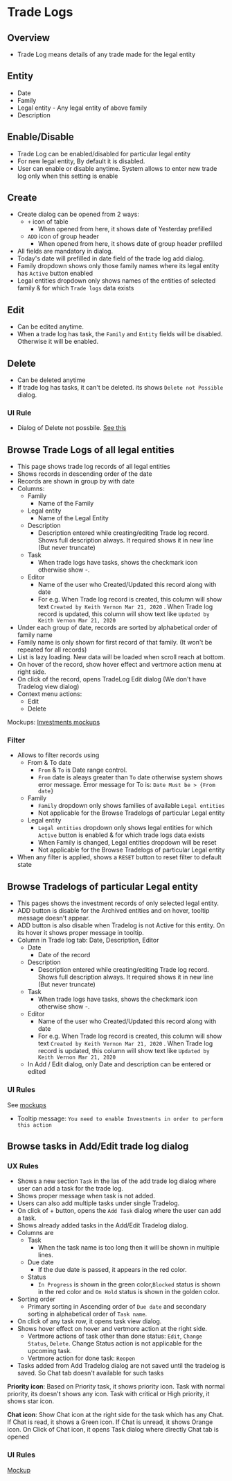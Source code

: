 # Trade Logs

## Overview

- Trade Log means details of any trade made for the legal entity

## Entity 

- Date
- Family 
- Legal entity - Any legal entity of above family
- Description


## Enable/Disable
- Trade Log can be enabled/disabled for particular legal entity
- For new legal entity, By default it is disabled.
- User can enable or disable anytime. System allows to enter new trade log only when this setting is enable

## Create
- Create dialog can be opened from 2 ways:
  - `+` icon of table
    - When opened from here, it shows date of Yesterday prefilled
  - `ADD`  icon of group header
    - When opened from here, it shows date of group header prefilled
- All fields are mandatory in dialog.
- Today's date will prefilled in date field of the trade log add dialog. 
- Family dropdown shows only those family names where its legal entity has `Active` button enabled
- Legal entities dropdown only shows names of the entities of selected family &  for which `Trade logs` data exists

## Edit

- Can be edited anytime.
- When a trade log has task, the `Family` and `Entity` fields will be disabled. Otherwise it will be enabled.

## Delete

- Can be deleted anytime
- If trade log has tasks, it can't be deleted. its shows `Delete not Possible` dialog.

### UI Rule
- Dialog of Delete not possbile. [See this](https://drive.google.com/file/d/13167mU6zSKIHJo31aWy1l5ag-tRjjKUV/view?usp=sharing)

## Browse Trade Logs of all legal entities

- This page shows trade log records of all legal entities
- Shows records in descending order of the date
- Records are shown in group by with date
- Columns: 
  - Family
    - Name of the Family
  - Legal entity
    - Name of the Legal Entity
  - Description
    - Description entered while creating/editing Trade log record. Shows full description always. It required shows it in new line (But never truncate)
  - Task
    - When trade logs have tasks, shows the checkmark icon otherwise show -.
  - Editor
    - Name of the user who Created/Updated this record along with date
    - For e.g. When Trade log record is created, this column will show text `Created by Keith Vernon Mar 21, 2020` . When Trade log record is updated, this column will show text like `Updated by Keith Vernon Mar 21, 2020`
- Under each group of date, records are sorted by alphabetical order of family name
- Family name is only shown for first record of that family. (It won't be repeated for all records)
- List is lazy loading. New data will be loaded when scroll reach at bottom.
- On hover of the record, show hover effect and vertmore action menu at right side.
- On click of the record, opens TradeLog Edit dialog (We don't have Tradelog view dialog)
- Context menu actions:
  - Edit
  - Delete

Mockups: [Investments mockups](https://drive.google.com/drive/folders/1A-wnVDLyK2-5pEcxuyrCWys6QMsjiEQR)

### Filter

- Allows to filter records using
  - From & To date
    - `From` & `To` is Date range control.
    - `From` date is aleays greater than `To` date otherwise system shows error message. Error message for To is: `Date Must be > {From date}`
  - Family
    - `Family` dropdown only shows families of available `Legal entities`
    - Not applicable for the Browse Tradelogs of particular Legal entity
  - Legal entity
    - `Legal entities` dropdown only shows legal entities for which `Active` button is enabled & for which trade logs data exists
    - When Family is changed, Legal entities dropdown will be reset
    - Not applicable for the Browse Tradelogs of particular Legal entity
- When any filter is applied, shows a `RESET` button to reset filter to default state

## Browse Tradelogs of particular Legal entity

- This pages shows the investment records of only selected legal entity.
- ADD button is disable for the Archived entities and on hover, tooltip message doesn't appear.
- ADD button is also disable when Tradelog is not Active for this entity. On its hover it shows proper message in tooltip.
- Column in Trade log tab: Date, Description, Editor
  - Date
    - Date of the record
  - Description
    - Description entered while creating/editing Trade log record. Shows full description always. It required shows it in new line (But never truncate)
  - Task
    - When trade logs have tasks, shows the checkmark icon otherwise show -.
  - Editor
    - Name of the user who Created/Updated this record along with date
    - For e.g. When Trade log record is created, this column will show text `Created by Keith Vernon Mar 21, 2020` . When Trade log record is updated, this column will show text like `Updated by Keith Vernon Mar 21, 2020`
  - In Add / Edit dialog, only Date and description can be entered or edited

### UI Rules

See [mockups](https://drive.google.com/drive/u/0/folders/1xfiUGFYjddQQoArdyN_dbkRwdqXNVIcI)
- Tooltip message: `You need to enable Investments in order to perform this action`

## Browse tasks in Add/Edit trade log dialog

### UX Rules
- Shows a new section `Task` in the las of the add trade log dialog where user can add a task for the trade log.
- Shows proper message when task is not added.
- Users can also add multiple tasks under single Tradelog.
- On click of + button, opens the `Add Task` dialog where the user can add a task.
- Shows already added tasks in the Add/Edit Tradelog dialog.
- Columns are
  - Task
    - When the task name is too long then it will be shown in multiple lines.
  - Due date
    - If the due date is passed, it appears in the red color.
  - Status
    - `In Progress` is shown in the green color,`Blocked` status is shown in the red color and `On Hold` status is shown in the golden color.
- Sorting order
  - Primary sorting in Ascending order of `Due date` and secondary sorting in alphabetical order of `Task name`.
- On click of any task row, it opens task view dialog.
- Shows hover effect on hover and vertmore action at the right side.
  - Vertmore actions of task other than done status: `Edit`, `Change Status`, `Delete`. Change Status action is not applicable for the upcoming task.
  - Vertmore action for done task: `Reopen`
- Tasks added from Add Tradelog dialog are not saved until the tradelog is saved. So Chat tab doesn't available for such tasks

**Priority icon**: Based on Priority task, it shows priority icon. Task with normal priority, its doesn't shows any icon. Task with critical or High priority, it shows star icon.

**Chat icon**: Show Chat icon at the right side for the task which has any Chat. If Chat is read, it shows a Green icon. If Chat is unread, it shows Orange icon. On Click of Chat icon, it opens Task dialog where directly Chat tab is opened

### UI Rules
[Mockup](https://drive.google.com/file/d/1i-MxMwjqiQA_Nqu3wGhftCbN2oSiCyoB/view?usp=sharing)